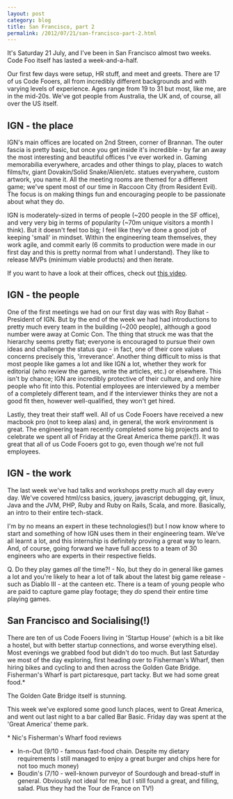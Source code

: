 ```yaml
---
layout: post
category: blog
title: San Francisco, part 2
permalink: /2012/07/21/san-francisco-part-2.html
---
```


It's Saturday 21 July, and I've been in San Francisco almost two weeks. Code Foo
itself has lasted a week-and-a-half.

Our first few days were setup, HR stuff, and meet and greets. There are 17 of us
Code Fooers, all from incredibly different backgrounds and with varying levels
of experience. Ages range from 19 to 31 but most, like me, are in the mid-20s.
We've got people from Australia, the UK and, of course, all over the US itself.

IGN - the place
---------------

IGN's main offices are located on 2nd Streen, corner of Brannan. The outer
fascia is pretty basic, but once you get inside it's incredible - by far an away
the most interesting and beautiful offices I've ever worked in. Gaming
memorabilia everywhere, arcades and other things to play, places to watch
films/tv, giant Dovakin/Solid Snake/Alien/etc. statues everywhere, custom
artwork, you name it. All the meeting rooms are themed for a different game;
we've spent most of our time in Raccoon City (from Resident Evil). The focus is
on making things fun and encouraging people to be passionate about what they do.

IGN is moderately-sized in terms of people (~200 people in the SF office), and
very very big in terms of popularity (~70m unique visitors a month I think). But
it doesn't feel too big; I feel like they've done a good job of keeping 'small'
in mindset. Within the engineering team themselves, they work agile, and commit
early (6 commits to production were made in our first day and this is pretty
normal from what I understand). They like to release MVPs (minimum viable
products) and then iterate.

If you want to have a look at their offices, check out [this
video](http://techcrunch.com/2011/03/02/tc-cribs-ign-hq-gets-its-game-on-with-lawn-gnomes-plumbers-and-creepy-dinosaurs).

IGN - the people
----------------

One of the first meetings we had on our first day was with Roy Bahat - President
of IGN. But by the end of the week we had had introductions to pretty much every
team in the building (~200 people), although a good number were away at Comic
Con. The thing that struck me was that the hierarchy seems pretty flat; everyone
is encouraged to pursue their own ideas and challenge the status quo - in fact,
one of their core values concerns precisely this, 'irreverance'. Another thing
difficult to miss is that most people like games a lot and like IGN a lot,
whether they work for editorial (who review the games, write the articles, etc.)
or elsewhere. This isn't by chance; IGN are incredibly protective of their
culture, and only hire people who fit into this. Potential employees are
interviewed by a member of a completely different team, and if the interviewer
thinks they are not a good fit then, however well-qualified, they won't get
hired.

Lastly, they treat their staff well. All of us Code Fooers have received a new
macbook pro (not to keep alas) and, in general, the work environment is great.
The engineering team recently completed some big projects and to celebrate we
spent all of Friday at the Great America theme park(!). It was great that all of
us Code Fooers got to go, even though we're not full employees.

IGN - the work
--------------

The last week we've had talks and workshops pretty much all day every day. We've
covered html/css basics, jquery, javascript debugging, git, linux, Java and the
JVM, PHP, Ruby and Ruby on Rails, Scala, and more. Basically, an intro to their
entire tech-stack.

I'm by no means an expert in these technologies(!) but I now know where to start
and something of how IGN uses them in their engineering team. We've all learnt a
lot, and this internship is definitely proving a great way to learn. And, of
course, going forward we have full access to a team of 30 engineers who are
experts in their respective fields.

Q. Do they play games *all* the time?! - No, but they do in general like games a
lot and you're likely to hear a lot of talk about the latest big game release -
such as Diablo III - at the canteen etc. There is a team of young people who are
paid to capture game play footage; they *do* spend their entire time playing
games.

San Francisco and Socialising(!)
--------------------------------

There are ten of us Code Fooers living in 'Startup House' (which is a bit like a
hostel, but with better startup connections, and worse everything else). Most
evenings we grabbed food but didn't do too much. But last Saturday we most of
the day exploring, first heading over to Fisherman's Wharf, then hiring bikes
and cycling to and then across the Golden Gate Bridge. Fisherman's Wharf is part
pictaresque, part tacky. But we had some great food.\*

The Golden Gate Bridge itself is stunning.

This week we've explored some good lunch places, went to Great America, and went
out last night to a bar called Bar Basic. Friday day was spent at the 'Great
America' theme park.

\* Nic's Fisherman's Wharf food reviews

* In-n-Out (9/10 - famous fast-food chain. Despite my dietary requirements I
still managed to enjoy a great burger and chips here for not too much money)
* Boudin's (7/10 - well-known purveyor of Sourdough and bread-stuff in general.
Obviously not ideal for me, but I still found a great, and filling, salad. Plus
they had the Tour de France on TV!)